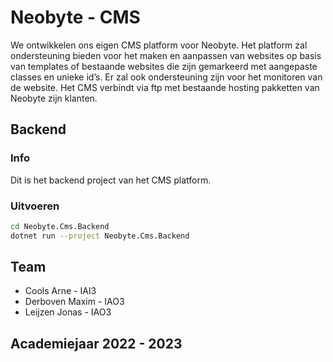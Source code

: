 # Neobyte - CMS  
We ontwikkelen ons eigen CMS platform voor Neobyte. Het platform zal ondersteuning bieden voor het maken en aanpassen van websites op basis van templates of bestaande websites die zijn gemarkeerd met aangepaste classes en unieke id’s. Er zal ook ondersteuning zijn voor het monitoren van de website. Het CMS verbindt via ftp met bestaande hosting pakketten van Neobyte zijn klanten.

## Backend
### Info
Dit is het backend project van het CMS platform.
### Uitvoeren
```sh
cd Neobyte.Cms.Backend
dotnet run --project Neobyte.Cms.Backend
```

## Team
* Cools Arne - IAI3
* Derboven Maxim - IAO3
* Leijzen Jonas - IAO3

## Academiejaar 2022 - 2023

